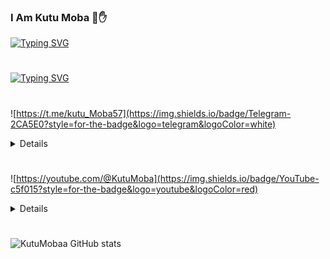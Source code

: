 ### I Am Kutu Moba  👊✋

<!--
**KutuMobaa/KutuMobaa** is a ✨ _special_ ✨ repository because its `README.md` (this file) appears on your GitHub profile.

Here are some ideas to get you started:

- 🔭 I’m currently working on ...
- 🌱 I’m currently learning ...
- 👯 I’m looking to collaborate on ...
- 🤔 I’m looking for help with ...
- 💬 Ask me about ...
- 📫 How to reach me: ...
- 😄 Pronouns: ...
- ⚡ Fun fact: ...
-->
[![Typing SVG](https://readme-typing-svg.demolab.com/?lines=Selamat+Datang+Di+Dunia+Matrix;Semua+Repository+Sudah+Teruji)](https://git.io/typing-svg)
#
[![Typing SVG](https://readme-typing-svg.demolab.com/?lines=Salam+Hormat;JIEN+SHOO)](https://git.io/typing-svg)
#
![https://t.me/kutu_Moba57](https://img.shields.io/badge/Telegram-2CA5E0?style=for-the-badge&logo=telegram&logoColor=white)
<details><summary>Details</summary>
<p>
https://t.me/kutu_Moba57
</p>
</details>

#
![https://youtube.com/@KutuMoba](https://img.shields.io/badge/YouTube-c5f015?style=for-the-badge&logo=youtube&logoColor=red)
<details><summary>Details</summary>
<p>
https://youtube.com/@KutuMoba
</p>
</details> 

#
![KutuMobaa GitHub stats](https://github-readme-stats.vercel.app/api?username=KutuMobaa&show_icons=true&theme=radical)
